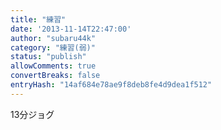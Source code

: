 ```yaml
---
title: "練習"
date: '2013-11-14T22:47:00'
author: "subaru44k"
category: "練習(弱)"
status: "publish"
allowComments: true
convertBreaks: false
entryHash: "14af684e78ae9f8deb8fe4d9dea1f512"
---
```

13分ジョグ
